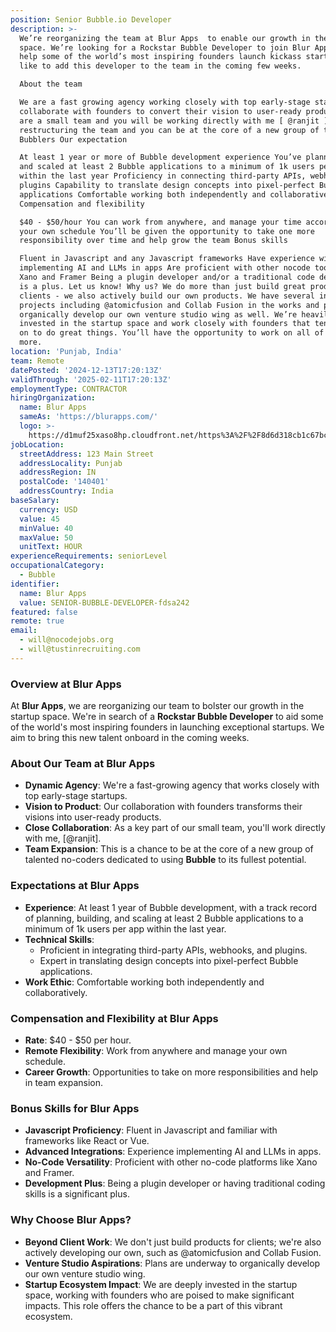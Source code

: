 ```yaml
---
position: Senior Bubble.io Developer
description: >-
  We’re reorganizing the team at Blur Apps  to enable our growth in the startups
  space. We’re looking for a Rockstar Bubble Developer to join Blur Apps and
  help some of the world’s most inspiring founders launch kickass startups! We’d
  like to add this developer to the team in the coming few weeks.

  About the team

  We are a fast growing agency working closely with top early-stage startups We
  collaborate with founders to convert their vision to user-ready products We
  are a small team and you will be working directly with me [ @ranjit ] We are
  restructuring the team and you can be at the core of a new group of talented
  Bubblers Our expectation

  At least 1 year or more of Bubble development experience You’ve planned, built
  and scaled at least 2 Bubble applications to a minimum of 1k users per app
  within the last year Proficiency in connecting third-party APIs, webhooks, and
  plugins Capability to translate design concepts into pixel-perfect Bubble
  applications Comfortable working both independently and collaboratively
  Compensation and flexibility

  $40 - $50/hour You can work from anywhere, and manage your time according to
  your own schedule You’ll be given the opportunity to take one more
  responsibility over time and help grow the team Bonus skills

  Fluent in Javascript and any Javascript frameworks Have experience with
  implementing AI and LLMs in apps Are proficient with other nocode tools like
  Xano and Framer Being a plugin developer and/or a traditional code developer
  is a plus. Let us know! Why us? We do more than just build great products for
  clients - we also actively build our own products. We have several internal
  projects including @atomicfusion and Collab Fusion in the works and plan to
  organically develop our own venture studio wing as well. We’re heavily
  invested in the startup space and work closely with founders that tend to go
  on to do great things. You’ll have the opportunity to work on all of this and
  more.
location: 'Punjab, India'
team: Remote
datePosted: '2024-12-13T17:20:13Z'
validThrough: '2025-02-11T17:20:13Z'
employmentType: CONTRACTOR
hiringOrganization:
  name: Blur Apps
  sameAs: 'https://blurapps.com/'
  logo: >-
    https://d1muf25xaso8hp.cloudfront.net/https%3A%2F%2F8d6d318cb1c67bc0b84ee11b83349e08.cdn.bubble.io%2Ff1707394005610x495759504272951040%2Fblur_apps_logo.jpeg?w=48&h=48&auto=compress&dpr=2&fit=max
jobLocation:
  streetAddress: 123 Main Street
  addressLocality: Punjab
  addressRegion: IN
  postalCode: '140401'
  addressCountry: India
baseSalary:
  currency: USD
  value: 45
  minValue: 40
  maxValue: 50
  unitText: HOUR
experienceRequirements: seniorLevel
occupationalCategory:
  - Bubble
identifier:
  name: Blur Apps
  value: SENIOR-BUBBLE-DEVELOPER-fdsa242
featured: false
remote: true
email:
  - will@nocodejobs.org
  - will@tustinrecruiting.com
---
```


### Overview at Blur Apps
At **Blur Apps**, we are reorganizing our team to bolster our growth in the startup space. We're in search of a **Rockstar Bubble Developer** to aid some of the world's most inspiring founders in launching exceptional startups. We aim to bring this new talent onboard in the coming weeks.

### About Our Team at Blur Apps
- **Dynamic Agency**: We're a fast-growing agency that works closely with top early-stage startups.
- **Vision to Product**: Our collaboration with founders transforms their visions into user-ready products.
- **Close Collaboration**: As a key part of our small team, you'll work directly with me, [@ranjit].
- **Team Expansion**: This is a chance to be at the core of a new group of talented no-coders dedicated to using **Bubble** to its fullest potential.

### Expectations at Blur Apps
- **Experience**: At least 1 year of Bubble development, with a track record of planning, building, and scaling at least 2 Bubble applications to a minimum of 1k users per app within the last year.
- **Technical Skills**:
  - Proficient in integrating third-party APIs, webhooks, and plugins.
  - Expert in translating design concepts into pixel-perfect Bubble applications.
- **Work Ethic**: Comfortable working both independently and collaboratively.

### Compensation and Flexibility at Blur Apps
- **Rate**: $40 - $50 per hour.
- **Remote Flexibility**: Work from anywhere and manage your own schedule.
- **Career Growth**: Opportunities to take on more responsibilities and help in team expansion.

### Bonus Skills for Blur Apps
- **Javascript Proficiency**: Fluent in Javascript and familiar with frameworks like React or Vue.
- **Advanced Integrations**: Experience implementing AI and LLMs in apps.
- **No-Code Versatility**: Proficient with other no-code platforms like Xano and Framer.
- **Development Plus**: Being a plugin developer or having traditional coding skills is a significant plus.

### Why Choose Blur Apps?
- **Beyond Client Work**: We don't just build products for clients; we're also actively developing our own, such as @atomicfusion and Collab Fusion.
- **Venture Studio Aspirations**: Plans are underway to organically develop our own venture studio wing.
- **Startup Ecosystem Impact**: We are deeply invested in the startup space, working with founders who are poised to make significant impacts. This role offers the chance to be a part of this vibrant ecosystem.


